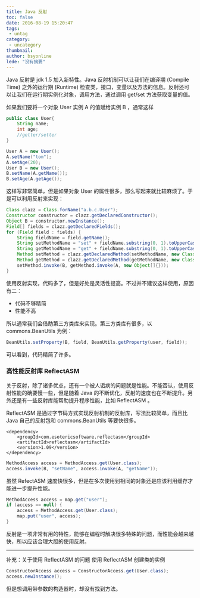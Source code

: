 ```yaml
---
title: Java 反射
toc: false
date: 2016-08-19 15:20:47
tags:
 - untag
category: 
 - uncategory
thumbnail: 
author: bsyonline
lede: "没有摘要"
---
```


Java 反射是 jdk 1.5 加入新特性。Java 反射机制可以让我们在编译期 (Compile Time) 之外的运行期 (Runtime) 检查类，接口，变量以及方法的信息。反射还可以让我们在运行期实例化对象，调用方法，通过调用 get/set 方法获取变量的值。

如果我们要将一个对象 User 实例 A 的值赋给实例 B ，通常这样
```java
public class User{
    String name;
    int age;
    //getter/setter
}

User A = new User();
A.setName("tom");
A.setAge(20);
User B = new User();
B.setName(A.getName());
B.setAge(A.getAge());

```
这样写非常简单，但是如果对象 User 的属性很多，那么写起来就比较麻烦了。于是可以利用反射来实现：

```java
Class clazz = Class.forName("a.b.c.User");
Constructor constructor = clazz.getDeclaredConstructor();
Object B = constructor.newInstance();
Field[] fields = clazz.getDeclaredFields();
for (Field field : fields) {
    String fieldName = field.getName();
    String setMethodName = "set" + fieldName.substring(0, 1).toUpperCase() + fieldName.substring(1);
    String getMethodName = "get" + fieldName.substring(0, 1).toUpperCase() + fieldName.substring(1);
    Method setMethod = clazz.getDeclaredMethod(setMethodName, new Class[]{field.getType()});
    Method getMethod = clazz.getDeclaredMethod(getMethodName, new Class[]{});
    setMethod.invoke(B, getMethod.invoke(A, new Object[]{}));
}
```
使用反射实现，代码多了，但是好处是灵活性提高。不过并不建议这样使用，原因有二：

* 代码不够精简
* 性能不高

所以通常我们会借助第三方类库来实现。第三方类库有很多，以 commons.BeanUtils 为例：

```java
BeanUtils.setProperty(B, field, BeanUtils.getProperty(user, field));
```
可以看到，代码精简了许多。

### 高性能反射库 ReflectASM

关于反射，除了诸多优点，还有一个被人诟病的问题就是性能。不能否认，使用反射性能的确要慢一些，但是随着 Java 的不断优化，反射的速度也在不断提升。另外还是有一些反射库能帮助提升程序性能，比如 ReflectASM 。

ReflectASM 是通过字节码方式实现反射机制的反射库，写法比较简单，而且比 Java 自己的反射包和 commons.BeanUtils 等要快很多。

```
<dependency>
    <groupId>com.esotericsoftware.reflectasm</groupId>
    <artifactId>reflectasm</artifactId>
    <version>1.09</version>
</dependency>
```

```java
MethodAccess access = MethodAccess.get(User.class);
access.invoke(B, "setName", access.invoke(A, "getName"));
```

虽然 RefectASM 速度快很多，但是在多次使用到相同的对象还是应该利用缓存才能进一步提升性能。

```java
MethodAccess access = map.get("user");
if (access == null) {
    access = MethodAccess.get(User.class);
    map.put("user", access);
}
```
反射是一项非常有用的特性，能够在编程时解决很多特殊的问题，而性能会越来越快，所以应该合理大胆的使用反射。

---
补充：关于使用 ReflectASM 的问题
使用 ReflectASM 创建类的实例
```java
ConstructorAccess access = ConstructorAccess.get(User.class);
access.newInstance();
```
但是想调用带参数的构造器时，却没有找到方法。

